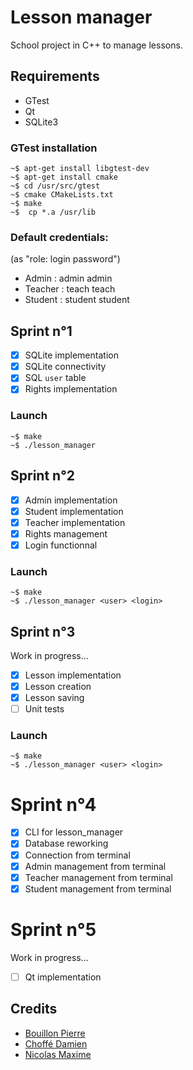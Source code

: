 # Lesson manager

School project in C++ to manage lessons. 

## Requirements
* GTest
* Qt
* SQLite3

### GTest installation
```shell
~$ apt-get install libgtest-dev
~$ apt-get install cmake
~$ cd /usr/src/gtest
~$ cmake CMakeLists.txt
~$ make
~$  cp *.a /usr/lib
```
### Default credentials:
(as "role: login password")
- Admin   : admin admin
- Teacher : teach teach
- Student : student student 

## Sprint n°1
- [x] SQLite implementation
- [x] SQLite connectivity
- [x] SQL `user` table
- [x] Rights implementation
### Launch
```shell
~$ make
~$ ./lesson_manager
```

## Sprint n°2
- [x] Admin implementation
- [x] Student implementation
- [x] Teacher implementation
- [x] Rights management 
- [x] Login functionnal
### Launch
```shell
~$ make
~$ ./lesson_manager <user> <login>
```

## Sprint n°3
Work in progress...
- [x] Lesson implementation
- [x] Lesson creation
- [x] Lesson saving
- [ ] Unit tests
### Launch
```shell
~$ make
~$ ./lesson_manager <user> <login>
```

# Sprint n°4
- [x] CLI for lesson_manager
- [x] Database reworking
- [x] Connection from terminal
- [x] Admin management from terminal
- [x] Teacher management from terminal
- [x] Student management from terminal

# Sprint n°5
Work in progress...
- [ ] Qt implementation

## Credits
* [Bouillon Pierre](https://pierrebouillon.tech/)
* [Choffé Damien](https://github.com/ChoffeD)
* [Nicolas Maxime](https://github.com/NicolasMaxime)
